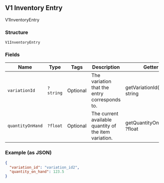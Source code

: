 ## V1 Inventory Entry

V1InventoryEntry

### Structure

`V1InventoryEntry`

### Fields

| Name | Type | Tags | Description | Getter | Setter |
|  --- | --- | --- | --- | --- | --- |
| `variationId` | `?string` | Optional | The variation that the entry corresponds to. | getVariationId(): ?string | setVariationId(?string variationId): void |
| `quantityOnHand` | `?float` | Optional | The current available quantity of the item variation. | getQuantityOnHand(): ?float | setQuantityOnHand(?float quantityOnHand): void |

### Example (as JSON)

```json
{
  "variation_id": "variation_id2",
  "quantity_on_hand": 123.5
}
```

